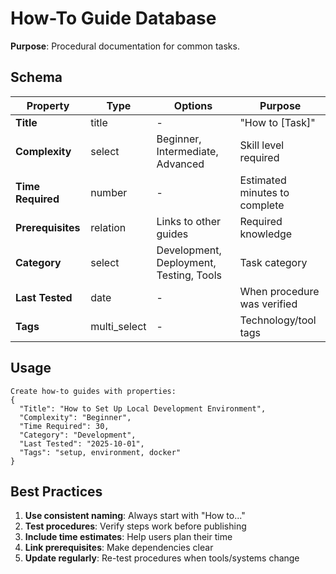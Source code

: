 # How-To Guide Database

**Purpose**: Procedural documentation for common tasks.

## Schema

| Property | Type | Options | Purpose |
|----------|------|---------|---------|
| **Title** | title | - | "How to [Task]" |
| **Complexity** | select | Beginner, Intermediate, Advanced | Skill level required |
| **Time Required** | number | - | Estimated minutes to complete |
| **Prerequisites** | relation | Links to other guides | Required knowledge |
| **Category** | select | Development, Deployment, Testing, Tools | Task category |
| **Last Tested** | date | - | When procedure was verified |
| **Tags** | multi_select | - | Technology/tool tags |

## Usage

```
Create how-to guides with properties:
{
  "Title": "How to Set Up Local Development Environment",
  "Complexity": "Beginner",
  "Time Required": 30,
  "Category": "Development",
  "Last Tested": "2025-10-01",
  "Tags": "setup, environment, docker"
}
```

## Best Practices

1. **Use consistent naming**: Always start with "How to..."
2. **Test procedures**: Verify steps work before publishing
3. **Include time estimates**: Help users plan their time
4. **Link prerequisites**: Make dependencies clear
5. **Update regularly**: Re-test procedures when tools/systems change

